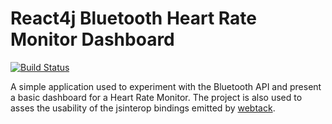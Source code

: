 # React4j Bluetooth Heart Rate Monitor Dashboard

[![Build Status](https://api.travis-ci.com/react4j/react4j-heart-rate-monitor.png?branch=master)](http://travis-ci.com/react4j/react4j-heart-rate-monitor)

A simple application used to experiment with the Bluetooth API and present a basic dashboard for a Heart Rate Monitor. The project is also used to asses the usability of the jsinterop bindings emitted by [webtack](https://github.com/realityforge/webtack).
